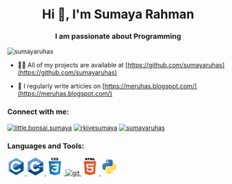 <h1 align="center">Hi 👋, I'm Sumaya Rahman</h1>
<h3 align="center">I am passionate about Programming</h3>

<p align="left"> <img src="https://komarev.com/ghpvc/?username=sumayaruhas&label=Profile%20views&color=0e75b6&style=flat" alt="sumayaruhas" /> </p>

- 👨‍💻 All of my projects are available at [https://github.com/sumayaruhas](https://github.com/sumayaruhas)

- 📝 I regularly write articles on [https://meruhas.blogspot.com/](https://meruhas.blogspot.com/)

<h3 align="left">Connect with me:</h3>
<p align="left">
<a href="https://fb.com/little.bonsai.sumaya" target="blank"><img align="center" src="https://raw.githubusercontent.com/rahuldkjain/github-profile-readme-generator/master/src/images/icons/Social/facebook.svg" alt="little.bonsai.sumaya" height="30" width="40" /></a>
<a href="https://instagram.com/rkivesumaya" target="blank"><img align="center" src="https://raw.githubusercontent.com/rahuldkjain/github-profile-readme-generator/master/src/images/icons/Social/instagram.svg" alt="rkivesumaya" height="30" width="40" /></a>
<a href="https://codeforces.com/profile/sumayaruhas" target="blank"><img align="center" src="https://raw.githubusercontent.com/rahuldkjain/github-profile-readme-generator/master/src/images/icons/Social/codeforces.svg" alt="sumayaruhas" height="30" width="40" /></a>
</p>

<h3 align="left">Languages and Tools:</h3>
<p align="left"> <a href="https://www.cprogramming.com/" target="_blank" rel="noreferrer"> <img src="https://raw.githubusercontent.com/devicons/devicon/master/icons/c/c-original.svg" alt="c" width="40" height="40"/> </a> <a href="https://www.w3schools.com/cpp/" target="_blank" rel="noreferrer"> <img src="https://raw.githubusercontent.com/devicons/devicon/master/icons/cplusplus/cplusplus-original.svg" alt="cplusplus" width="40" height="40"/> </a> <a href="https://www.w3schools.com/css/" target="_blank" rel="noreferrer"> <img src="https://raw.githubusercontent.com/devicons/devicon/master/icons/css3/css3-original-wordmark.svg" alt="css3" width="40" height="40"/> </a> <a href="https://git-scm.com/" target="_blank" rel="noreferrer"> <img src="https://www.vectorlogo.zone/logos/git-scm/git-scm-icon.svg" alt="git" width="40" height="40"/> </a> <a href="https://www.w3.org/html/" target="_blank" rel="noreferrer"> <img src="https://raw.githubusercontent.com/devicons/devicon/master/icons/html5/html5-original-wordmark.svg" alt="html5" width="40" height="40"/> </a> <a href="https://www.python.org" target="_blank" rel="noreferrer"> <img src="https://raw.githubusercontent.com/devicons/devicon/master/icons/python/python-original.svg" alt="python" width="40" height="40"/> </a> </p>

